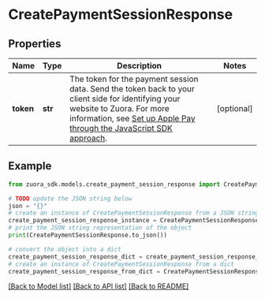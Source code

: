 # CreatePaymentSessionResponse


## Properties

Name | Type | Description | Notes
------------ | ------------- | ------------- | -------------
**token** | **str** | The token for the payment session data. Send the token back to your client side for identifying your website to Zuora.   For more information, see [Set up Apple Pay through the JavaScript SDK approach](https://knowledgecenter.zuora.com/Zuora_Payments/Payment_Methods/B_Define_Payment_Methods/Set_up_Apple_Pay_for_gateway_integrations_other_than_Adyen_Integration_v2.0). | [optional] 

## Example

```python
from zuora_sdk.models.create_payment_session_response import CreatePaymentSessionResponse

# TODO update the JSON string below
json = "{}"
# create an instance of CreatePaymentSessionResponse from a JSON string
create_payment_session_response_instance = CreatePaymentSessionResponse.from_json(json)
# print the JSON string representation of the object
print(CreatePaymentSessionResponse.to_json())

# convert the object into a dict
create_payment_session_response_dict = create_payment_session_response_instance.to_dict()
# create an instance of CreatePaymentSessionResponse from a dict
create_payment_session_response_from_dict = CreatePaymentSessionResponse.from_dict(create_payment_session_response_dict)
```
[[Back to Model list]](../README.md#documentation-for-models) [[Back to API list]](../README.md#documentation-for-api-endpoints) [[Back to README]](../README.md)



